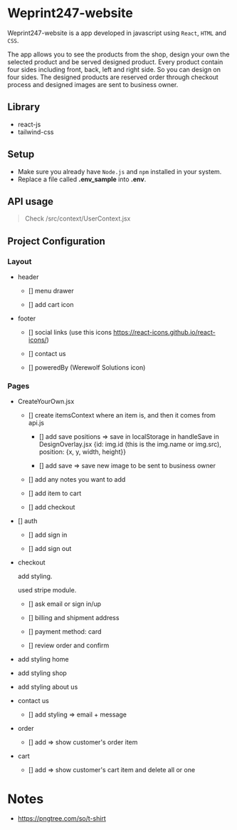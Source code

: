 # Weprint247-website

Weprint247-website is a app developed in javascript using `React`, `HTML` and `CSS`.

The app allows you to see the products from the shop, design your own the selected product and be served designed product.
Every product contain four sides including front, back, left and right side. So you can design on four sides.
The designed products are reserved order through checkout process and designed images are sent to business owner.

## Library

- react-js
- tailwind-css

## Setup

- Make sure you already have `Node.js` and `npm` installed in your system.
- Replace a file called **.env_sample** into **.env**.
  

## API usage

> Check /src/context/UserContext.jsx



## Project Configuration

### Layout

- header

  - [] menu drawer

  - [] add cart icon

- footer

  - [] social links (use this icons https://react-icons.github.io/react-icons/)

  - [] contact us

  - [] poweredBy (Werewolf Solutions icon)

### Pages

- CreateYourOwn.jsx

  - [] create itemsContext where an item is, and then it comes from api.js

    - [] add save positions => save in localStorage in handleSave in DesignOverlay.jsx {id: img.id (this is the img.name or img.src), position: {x, y, width, height}}

    - [] add save => save new image to be sent to business owner

  - [] add any notes you want to add

  - [] add item to cart

  - [] add checkout

- [] auth
 
  - [] add sign in

  - [] add sign out
    
- checkout

  add styling.

  used stripe module.

  - [] ask email or sign in/up

  - [] billing and shipment address

  - [] payment method: card

  - [] review order and confirm

- add styling home

- add styling shop

- add styling about us

- contact us

  - [] add styling => email + message

- order

  - [] add => show customer's order item

- cart
  
  - [] add => show customer's cart item and delete all or one

# Notes

- https://pngtree.com/so/t-shirt
